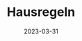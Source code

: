 ---
title: Hausregeln
description: Alle Hausregeln der Planejammers Kampagne
toc: true
authors: alexander
tags:
categories:
series:
weight: 20
date: '2023-03-31'
lastmod: '2023-03-31'
draft: false
---
